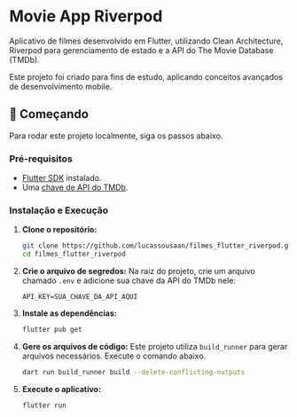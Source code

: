 # Movie App Riverpod

Aplicativo de filmes desenvolvido em Flutter, utilizando Clean Architecture, Riverpod para gerenciamento de estado e a API do The Movie Database (TMDb).

Este projeto foi criado para fins de estudo, aplicando conceitos avançados de desenvolvimento mobile.

## 🚀 Começando

Para rodar este projeto localmente, siga os passos abaixo.

### Pré-requisitos

-   [Flutter SDK](https://flutter.dev/docs/get-started/install) instalado.
-   Uma [chave de API do TMDb](https://www.themoviedb.org/settings/api).

### Instalação e Execução

1.  **Clone o repositório:**
    ```bash
    git clone https://github.com/lucassousaan/filmes_flutter_riverpod.git
    cd filmes_flutter_riverpod
    ```

2.  **Crie o arquivo de segredos:**
    Na raiz do projeto, crie um arquivo chamado `.env` e adicione sua chave da API do TMDb nele:
    ```
    API_KEY=SUA_CHAVE_DA_API_AQUI
    ```

3.  **Instale as dependências:**
    ```bash
    flutter pub get
    ```

4.  **Gere os arquivos de código:**
    Este projeto utiliza `build_runner` para gerar arquivos necessários. Execute o comando abaixo.
    ```bash
    dart run build_runner build --delete-conflicting-outputs
    ```

5.  **Execute o aplicativo:**
    ```bash
    flutter run
    ```
